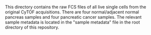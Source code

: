 This directory contains the raw FCS files of all live single cells from the original CyTOF acquisitions.
There are four normal/adjacent normal pancreas samples and four pancreatic cancer samples. The relevant sample metadata is located in the "sample metadata" file in the root directory of this repository.

